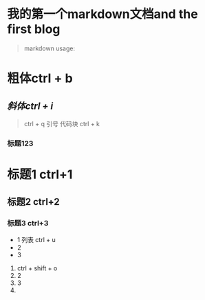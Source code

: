 # **我的第一个markdown文档and the first blog** #
> markdown usage:
# **粗体ctrl + b** #
## *斜体ctrl + i* ##

> ctrl + q 引号
    代码块 ctrl + k
### 标题123 ###
# 标题1 ctrl+1 #
## 标题2 ctrl+2 ##
### 标题3 ctrl+3 ###



- 1	列表 ctrl + u
- 2
- 3
1.  ctrl + shift + o
2.  2
3.  3
4.  
    